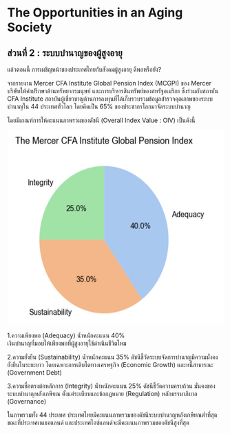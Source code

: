 # The Opportunities in an Aging Society

## ส่วนที่ 2 : ระบบบำนาญของผู้สูงอายุ

แล้วตอนนี้ การเผชิญหน้าของประเทศไทยกับสังคมผู้สูงอายุ ดีพอหรือยัง?

จากรายงาน Mercer CFA Institute Global Pension Index (MCGPI) ของ Mercer
บริษัทให้คำปรึกษาด้านทรัพยากรมนุษย์ และการบริหารสินทรัพย์ของสหรัฐอเมริกา ซึ่งร่วมกับสถาบัน CFA Institute สถาบันผู้เชี่ยวชาญด้านการลงทุนที่ได้เก็บรวบรวมข้อมูลสำรวจคุณภาพของระบบบำนาญใน 44 ประเทศทั่วโลก โดยคิดเป็น 65% ของประชากรโลกมาจัดระบบบำนาญ

โดยมีเกณฑ์การให้คะแนนภาพรวมของดัชนี (Overall Index Value : OIV) เป็นดังนี้

<p align="center">
  <img src="https://github.com/Dads5001/The-Opportunities-in-an-Aging-Society/blob/main/The%20Mercer%20CFA%20Institute%20Global%20Pension%20Index.jpg" width="580" height="450" />


1.ความเพียงพอ (Adequacy) น้ำหนักคะแนน 40%
<br /> เงินบำนาญที่มอบให้เพียงพอที่ผู้สูงอายุใช้ดำเนินชีวิตไหม 

2.ความยั่งยืน (Sustainability) น้ำหนักคะแนน 35%
ดัชนีชี้วัดระบบจัดการบำนาญมีความมั่งคงยั่งยืนในระยะยาว โดยเฉพาะการเติบโตทางเศรษฐกิจ (Economic Growth) และหนี้สาธารณะ (Government Debt)

3.ความซื่อตรงต่อหลักการ (Integrity) น้ำหนักคะแนน 25%
ดัชนีชี้วัดความครบถ้วน มั่นคงของระบบบำนาญหลังเกษียณ ตั้งแต่ระเบียบและข้อกฎหมาย (Regulation) หลักธรรมาภิบาล (Governance)

ในภาพรวมทั้ง 44 ประเทศ ประเทศไทยมีคะแนนภาพรวมของดัชนีระบบบำนาญหลังเกษียณต่ำที่สุด
ขณะที่ประเทศเนเธอแลนด์ และประเทศไอซ์แลนด์จะมีคะแนนภาพรวมของดัชนีสูงที่สุด
